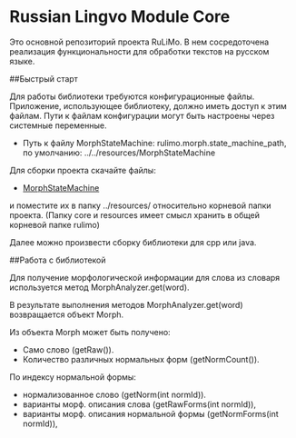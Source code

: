# Russian Lingvo Module Core

Это основной репозиторий проекта RuLiMo. 
В нем сосредоточена реализация функциональности для обработки текстов на русском языке.

##Быстрый старт 

Для работы библиотеки требуются конфигурационные файлы. 
Приложение, использующее библиотеку, должно иметь доступ к этим файлам.
Пути к файлам конфигурации могут быть настроены через системные переменные.
* Путь к файлу MorphStateMachine: rulimo.morph.state_machine_path, по умолчанию: ../../resources/MorphStateMachine 

Для сборки проекта скачайте файлы: 
* [MorphStateMachine](https://drive.google.com/file/d/1ha9Lk8hZ4vLeM8W-0QGZlQYoTuWJrAiM/view?usp=sharing)

и поместите их в папку ../resources/ относительно корневой папки проекта. (Папку core и resources имеет смысл хранить в общей корневой папке rulimo)

Далее можно произвести сборку библиотеки для cpp или java.

##Работа с библиотекой

Для получение морфологической информации для слова из словаря используется метод MorphAnalyzer.get(word).

В результате выполнения методов MorphAnalyzer.get(word) возвращается объект Morph.

Из объекта Morph может быть получено:

* Само слово (getRaw()). 
* Количество различных нормальных форм (getNormCount()).

По индексу нормальной формы: 

* нормализованное слово (getNorm(int normId)).
* варианты морф. описания слова (getRawForms(int normId)), 
* варианты морф. описания нормальной формы (getNormForms(int normId)), 
